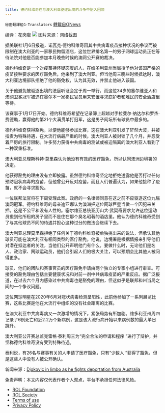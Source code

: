 ```yaml
---
title: 德约科维奇在与澳大利亚驱逐出境的斗争中陷入困境
---
```

`秘密翻譯組G-Translators` [轉載自GNews](https://gnews.org/zh-hans/1831473/)

编译：花岗岩
![](https://assets.gnews.org/wp-content/uploads/2022/01/图片1-38.png)
图片来源：网络截图

据美联社1月6日报道，诺瓦克·德约科维奇因其中共病毒疫苗接种状况的争议而被限制在澳大利亚的一家移民拘留酒店，这位世界排名第一的男子网球运动员正在等待法院对他是否能参加本月晚些时候的澳网公开赛的裁决。

德约科维奇是一个对疫苗持怀疑态度的人，在维多利亚州当局授予他对该国严格的疫苗接种要求的医疗豁免后，他来到了澳大利亚。但当他周三晚些时候抵达时，澳大利亚边境部队拒绝了他的豁免权，认为其无效，并禁止他进入该国。

关于他避免被驱逐出境的法庭听证会定于周一举行，而这位34岁的塞尔维亚人和澳网卫冕冠军被迫在墨尔本一家移民官员用来安置寻求庇护者和难民的安全酒店里等待。

该赛事于1月17日开始。德约科维奇希望在记录簿上超越对手拉斐尔·纳达尔和罗杰·费德勒，赢得他的第21个大满贯单打冠军，这是男子网坛所有球员中最多的。

德约科维奇获得豁免，以便他能够参加比赛，这在澳大利亚引发了轩然大波，并被指责为特殊待遇，在大流行病最严重的时候，澳大利亚人被封锁了几个月，并忍受着严厉的旅行限制。许多努力获得中共病毒的测试或被迫隔离的澳大利亚人看到了一种双重标准。

澳大利亚总理斯科特·莫里森认为他没有有效的医疗豁免，所以认同澳洲边境署的决定。

他获得豁免的理由没有立即披露。虽然德约科维奇坚定地拒绝透露他是否打过任何预防冠状病毒的疫苗，但他曾公开反对疫苗，而且人们普遍认为，如果他接种了疫苗，就不会寻求豁免。

一位联邦法官将在下周受理此案。政府的一名律师同意在这之前不应驱逐这位九届澳网冠军。德约科维奇的母亲迪亚娜认为澳洲把这位网球巨星当做一个囚犯来关押。这是不公平和没有人性的。塞尔维亚总统亚历山大·武契奇要求允许这位运动员搬到他所租的房子里而不是住在那个臭名昭著的酒店里。他认为德约科维奇受到了与其他球员不同的待遇并担心这种过分的做法会继续下去。

澳大利亚总理莫里森拒绝了任何关于德约科维奇被单独挑出来的说法，但承认其他球员可能在澳大利亚有相同类型的医疗豁免。他说，边境署是根据情报来引导他们对潜在抵达者的关注，当他们公开声明他门有什么，要做什么时，无论他们是名人、政治家、网球运动员，他们会引起人们的极大关注，可以预期会比其他人被问得更多。

球员、他们的团队和赛事官员的医疗豁免申请由两个独立的专家小组进行审查。可接受的豁免理由包括主要健康状况和对前一剂中共病毒疫苗的严重反应。据广泛报道，在过去六个月内感染过中共病毒也是豁免的理由，但这似乎是联邦和州当局之间的一个争议问题。

这位网球明星在2020年6月对冠状病毒检测呈阳性，此前他参加了一系列展览比赛，这些比赛是他在大流行中组织的没有社会距离的比赛。

在澳大利亚中共病毒病又一次激增的情况下，紧张局势有所加剧。维多利亚州周四记录了6例死亡和近2.2万个新病例，这是该大流行病开始以来病例数的最大单日跳升。

澳大利亚公开赛总监克雷格·泰利周三为“完全合法的申请和程序 ”进行了辩护，并坚称德约科维奇没有受到特殊待遇。

泰利说，有26名与赛事有关的人申请了医疗豁免，只有“少数人 ”获得了豁免，但是这些人中没有人被公开确认。

新闻来源：[Djokovic in limbo as he fights deportation from Australia](https://apnews.com/article/immigration-coronavirus-pandemic-novak-djokovic-sports-health-2d9a49486a7ba67981e8dd2373a2d0a1)

 

免责声明：本文内容仅代表作者个人观点，平台不承担任何法律风险。

- [ROL Foundation](https://rolfoundation.org/)
- [ROL Society](https://rolsociety.org/)
- [Terms of use](https://gnews.org/terms-of-use-3/)
- [Privacy Policy](https://gnews.org/privacy-policy/)
